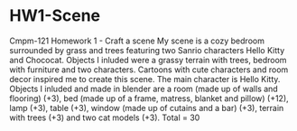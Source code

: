 # HW1-Scene
Cmpm-121 Homework 1 - Craft a scene
My scene is a cozy bedroom surrounded by grass and trees featuring two Sanrio characters Hello Kitty and Chococat.
Objects I inluded were a grassy terrain with trees, bedroom with furniture and two characters.
Cartoons with cute characters and room decor inspired me to create this scene.
The main character is Hello Kitty.
Objects I inluded and made in blender are a room (made up of walls and flooring) (+3), bed (made up of a frame, matress, blanket and pillow) (+12), lamp (+3), table (+3), window (made up of cutains and a bar) (+3), terrain with trees (+3) and two cat models (+3). Total = 30
